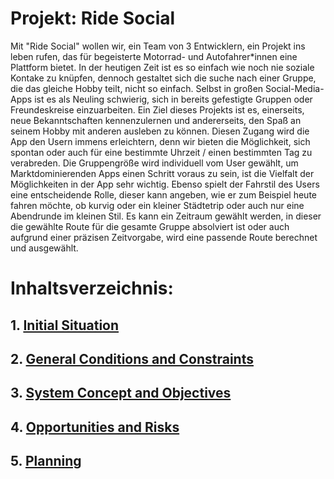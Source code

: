 # Projekt: Ride Social

Mit "Ride Social" wollen wir, ein Team von 3 Entwicklern, ein Projekt ins leben rufen, das für begeisterte Motorrad- und Autofahrer*innen eine Plattform bietet.
In der heutigen Zeit ist es so einfach wie noch nie soziale Kontake zu knüpfen, dennoch gestaltet sich die suche nach einer Gruppe, die das gleiche Hobby teilt, nicht so einfach.
Selbst in großen Social-Media-Apps ist es als Neuling schwierig, sich in bereits gefestigte Gruppen oder Freundeskreise einzuarbeiten.
Ein Ziel dieses Projekts ist es, einerseits, neue Bekanntschaften kennenzulernen und andererseits, den Spaß an seinem Hobby mit anderen ausleben zu können.
Diesen Zugang wird die App den Usern immens erleichtern, denn wir bieten die Möglichkeit, sich spontan oder auch für eine bestimmte Uhrzeit / einen bestimmten Tag zu verabreden.
Die Gruppengröße wird individuell vom User gewählt, um Marktdominierenden Apps einen Schritt voraus zu sein, ist die Vielfalt der Möglichkeiten in der App sehr wichtig.
Ebenso spielt der Fahrstil des Users eine entscheidende Rolle, dieser kann angeben, wie er zum Beispiel heute fahren möchte, ob kurvig oder ein kleiner Städtetrip oder auch nur
eine Abendrunde im kleinen Stil. Es kann ein Zeitraum gewählt werden, in dieser die gewählte Route für die gesamte Gruppe absolviert ist oder auch aufgrund einer präzisen Zeitvorgabe, wird eine passende Route berechnet und ausgewählt.

# Inhaltsverzeichnis:
## 1. [Initial Situation](/Workspace/InitialSituation.md)
## 2. [General Conditions and Constraints](/Workspace/ConditionsAndConstraints.md)
## 3. [System Concept and Objectives](/Workspace/ConceptAndObjectives.md)
## 4. [Opportunities and Risks](/Workspace/OpportunitiesAndRisks.md)
## 5. [Planning](/Workspace/Planning.md)
